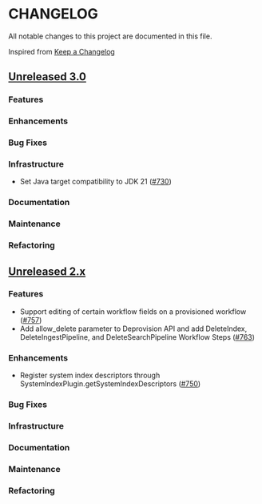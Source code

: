 # CHANGELOG
All notable changes to this project are documented in this file.

Inspired from [Keep a Changelog](https://keepachangelog.com/en/1.1.0/)

## [Unreleased 3.0](https://github.com/opensearch-project/flow-framework/compare/2.x...HEAD)
### Features
### Enhancements
### Bug Fixes
### Infrastructure
- Set Java target compatibility to JDK 21 ([#730](https://github.com/opensearch-project/flow-framework/pull/730))

### Documentation
### Maintenance
### Refactoring

## [Unreleased 2.x](https://github.com/opensearch-project/flow-framework/compare/2.14...2.x)
### Features
- Support editing of certain workflow fields on a provisioned workflow ([#757](https://github.com/opensearch-project/flow-framework/pull/757))
- Add allow_delete parameter to Deprovision API and add DeleteIndex, DeleteIngestPipeline, and DeleteSearchPipeline Workflow Steps ([#763](https://github.com/opensearch-project/flow-framework/pull/763))

### Enhancements
- Register system index descriptors through SystemIndexPlugin.getSystemIndexDescriptors ([#750](https://github.com/opensearch-project/flow-framework/pull/750))

### Bug Fixes

### Infrastructure
### Documentation
### Maintenance
### Refactoring
